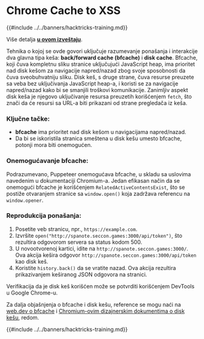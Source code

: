 # Chrome Cache to XSS

{{#include ../../banners/hacktricks-training.md}}

Više detalja [**u ovom izveštaju**](https://blog.arkark.dev/2022/11/18/seccon-en/#web-spanote).

Tehnika o kojoj se ovde govori uključuje razumevanje ponašanja i interakcije dva glavna tipa keša: **back/forward cache (bfcache)** i **disk cache**. Bfcache, koji čuva kompletnu sliku stranice uključujući JavaScript heap, ima prioritet nad disk kešom za navigacije napred/nazad zbog svoje sposobnosti da čuva sveobuhvatniju sliku. Disk keš, s druge strane, čuva resurse preuzete sa veba bez uključivanja JavaScript heap-a, i koristi se za navigacije napred/nazad kako bi se smanjili troškovi komunikacije. Zanimljiv aspekt disk keša je njegovo uključivanje resursa preuzetih korišćenjem `fetch`, što znači da će resursi sa URL-a biti prikazani od strane pregledača iz keša.

### Ključne tačke:

- **bfcache** ima prioritet nad disk kešom u navigacijama napred/nazad.
- Da bi se iskoristila stranica smeštena u disk kešu umesto bfcache, potonji mora biti onemogućen.

### Onemogućavanje bfcache:

Podrazumevano, Puppeteer onemogućava bfcache, u skladu sa uslovima navedenim u dokumentaciji Chromium-a. Jedan efikasan način da se onemogući bfcache je korišćenjem `RelatedActiveContentsExist`, što se postiže otvaranjem stranice sa `window.open()` koja zadržava referencu na `window.opener`.

### Reprodukcija ponašanja:

1. Posetite veb stranicu, npr., `https://example.com`.
2. Izvršite `open("http://spanote.seccon.games:3000/api/token")`, što rezultira odgovorom servera sa status kodom 500.
3. U novootvorenoj kartici, idite na `http://spanote.seccon.games:3000/`. Ova akcija kešira odgovor `http://spanote.seccon.games:3000/api/token` kao disk keš.
4. Koristite `history.back()` da se vratite nazad. Ova akcija rezultira prikazivanjem keširanog JSON odgovora na stranici.

Verifikacija da je disk keš korišćen može se potvrditi korišćenjem DevTools u Google Chrome-u.

Za dalja objašnjenja o bfcache i disk kešu, reference se mogu naći na [web.dev o bfcache](https://web.dev/i18n/en/bfcache/) i [Chromium-ovim dizajnerskim dokumentima o disk kešu](https://www.chromium.org/developers/design-documents/network-stack/disk-cache/), redom.

{{#include ../../banners/hacktricks-training.md}}
